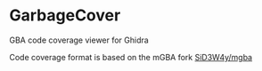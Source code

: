 # GarbageCover
GBA code coverage viewer for Ghidra

Code coverage format is based on the mGBA fork [SiD3W4y/mgba](https://github.com/SiD3W4y/mgba)

